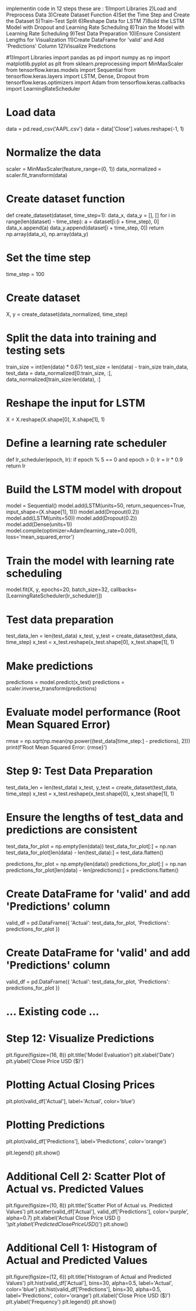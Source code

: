 implementin code in 12 steps these are :
1)Import Libraries
2)Load and Preprocess Data
3)Create Dataset Function
4)Set the Time Step and Create the Dataset
5)Train-Test Split
6)Reshape Data for LSTM
7)Build the LSTM Model with Dropout and Learning Rate Scheduling
8)Train the Model with Learning Rate Scheduling
9)Test Data Preparation
10)Ensure Consistent Lengths for Visualization
11)Create DataFrame for 'valid' and Add 'Predictions' Column
12)Visualize Predictions

#1)Import Libraries
import pandas as pd
import numpy as np
import matplotlib.pyplot as plt
from sklearn.preprocessing import MinMaxScaler
from tensorflow.keras.models import Sequential
from tensorflow.keras.layers import LSTM, Dense, Dropout
from tensorflow.keras.optimizers import Adam
from tensorflow.keras.callbacks import LearningRateScheduler


# Load data
data = pd.read_csv('AAPL.csv')
data = data['Close'].values.reshape(-1, 1)

# Normalize the data
scaler = MinMaxScaler(feature_range=(0, 1))
data_normalized = scaler.fit_transform(data)


# Create dataset function
def create_dataset(dataset, time_step=1):
    data_x, data_y = [], []
    for i in range(len(dataset) - time_step):
        a = dataset[i:(i + time_step), 0]
        data_x.append(a)
        data_y.append(dataset[i + time_step, 0])
    return np.array(data_x), np.array(data_y)


# Set the time step
time_step = 100

# Create dataset
X, y = create_dataset(data_normalized, time_step)


# Split the data into training and testing sets
train_size = int(len(data) * 0.67)
test_size = len(data) - train_size
train_data, test_data = data_normalized[0:train_size, :], data_normalized[train_size:len(data), :]


# Reshape the input for LSTM
X = X.reshape(X.shape[0], X.shape[1], 1)


# Define a learning rate scheduler
def lr_scheduler(epoch, lr):
    if epoch % 5 == 0 and epoch > 0:
        lr = lr * 0.9
    return lr

# Build the LSTM model with dropout
model = Sequential()
model.add(LSTM(units=50, return_sequences=True, input_shape=(X.shape[1], 1)))
model.add(Dropout(0.2))
model.add(LSTM(units=50))
model.add(Dropout(0.2))
model.add(Dense(units=1))
model.compile(optimizer=Adam(learning_rate=0.001), loss='mean_squared_error')


# Train the model with learning rate scheduling
model.fit(X, y, epochs=20, batch_size=32, callbacks=[LearningRateScheduler(lr_scheduler)])


# Test data preparation
test_data_len = len(test_data)
x_test, y_test = create_dataset(test_data, time_step)
x_test = x_test.reshape(x_test.shape[0], x_test.shape[1], 1)


# Make predictions
predictions = model.predict(x_test)
predictions = scaler.inverse_transform(predictions)


# Evaluate model performance (Root Mean Squared Error)
rmse = np.sqrt(np.mean(np.power((test_data[time_step:] - predictions), 2)))
print(f'Root Mean Squared Error: {rmse}')


# Step 9: Test Data Preparation
test_data_len = len(test_data)
x_test, y_test = create_dataset(test_data, time_step)
x_test = x_test.reshape(x_test.shape[0], x_test.shape[1], 1)

# Ensure the lengths of test_data and predictions are consistent
test_data_for_plot = np.empty(len(data))
test_data_for_plot[:] = np.nan
test_data_for_plot[len(data) - len(test_data):] = test_data.flatten()

predictions_for_plot = np.empty(len(data))
predictions_for_plot[:] = np.nan
predictions_for_plot[len(data) - len(predictions):] = predictions.flatten()

# Create DataFrame for 'valid' and add 'Predictions' column
valid_df = pd.DataFrame({
    'Actual': test_data_for_plot,
    'Predictions': predictions_for_plot
})




# Create DataFrame for 'valid' and add 'Predictions' column
valid_df = pd.DataFrame({
    'Actual': test_data_for_plot,
    'Predictions': predictions_for_plot
})


# ... Existing code ...

# Step 12: Visualize Predictions
plt.figure(figsize=(16, 8))
plt.title('Model Evaluation')
plt.xlabel('Date')
plt.ylabel('Close Price USD ($)')

# Plotting Actual Closing Prices
plt.plot(valid_df['Actual'], label='Actual', color='blue')

# Plotting Predictions
plt.plot(valid_df['Predictions'], label='Predictions', color='orange')

plt.legend()
plt.show()






# Additional Cell 2: Scatter Plot of Actual vs. Predicted Values
plt.figure(figsize=(10, 8))
plt.title('Scatter Plot of Actual vs. Predicted Values')
plt.scatter(valid_df['Actual'], valid_df['Predictions'], color='purple', alpha=0.7)
plt.xlabel('Actual Close Price USD ($)')
plt.ylabel('Predicted Close Price USD ($)')
plt.show()

# Additional Cell 1: Histogram of Actual and Predicted Values
plt.figure(figsize=(12, 6))
plt.title('Histogram of Actual and Predicted Values')
plt.hist(valid_df['Actual'], bins=30, alpha=0.5, label='Actual', color='blue')
plt.hist(valid_df['Predictions'], bins=30, alpha=0.5, label='Predictions', color='orange')
plt.xlabel('Close Price USD ($)')
plt.ylabel('Frequency')
plt.legend()
plt.show()



